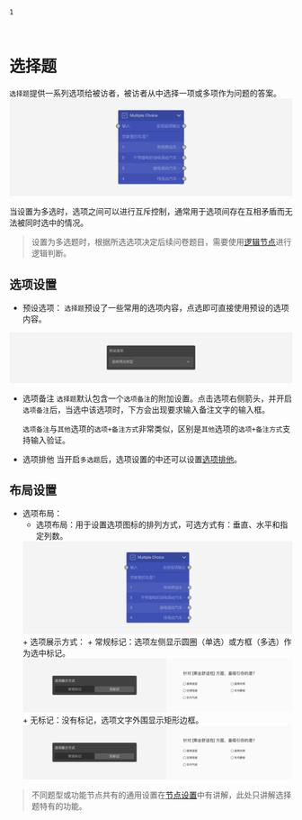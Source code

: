 ```index
1
```

```tag

```

```summary

```
# 选择题

`选择题`提供一系列选项给被访者，被访者从中选择一项或多项作为问题的答案。
<img src='../../assets/snapshots/nodes/multiple-choice/node.png'>

当设置为多选时，选项之间可以进行互斥控制，通常用于选项间存在互相矛盾而无法被同时选中的情况。

> 设置为多选题时，根据所选选项决定后续问卷题目，需要使用[逻辑节点](./logic.md)进行逻辑判断。

## 选项设置

+ 预设选项：
`选择题`预设了一些常用的选项内容，点选即可直接使用预设的选项内容。
<img src='../../assets/snapshots/node-setting/answer-choices/answer-presets/normal.png'>

+ 选项备注
`选择题`默认包含一个`选项备注`的附加设置。点击选项右侧箭头，并开启`选项备注`后，当选中该选项时，下方会出现要求输入备注文字的输入框。

  `选项备注`与`其他`选项的`选项+备注方式`非常类似，区别是`其他`选项的`选项+备注方式`支持输入验证。

+ 选项排他
当开启`多选题`后，选项设置的中还可以设置[选项排他](../node-setting/option-exclude.md)。

## 布局设置

+ 选项布局：
  + 选项布局：用于设置选项图标的排列方式，可选方式有：垂直、水平和指定列数。
  <img src='../../assets/snapshots/nodes/multiple-choice/node.png'>
  + 选项展示方式：
    + 常规标记：选项左侧显示圆圈（单选）或方框（多选）作为选中标记。
    <img src='../../assets/snapshots/node-setting/adjust-layout/display-type/normal.png'>
    + 无标记：没有标记，选项文字外围显示矩形边框。
    <img src='../../assets/snapshots/node-setting/adjust-layout/display-type/normal.png'>

> 不同题型或功能节点共有的通用设置在[节点设置](../node-setting/concept.md)中有讲解，此处只讲解选择题特有的功能。